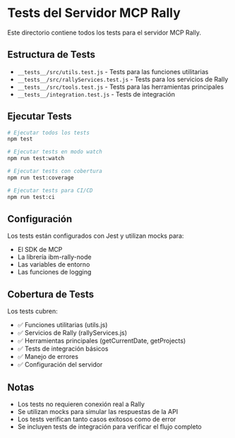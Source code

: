 # Tests del Servidor MCP Rally

Este directorio contiene todos los tests para el servidor MCP Rally.

## Estructura de Tests

- `__tests__/src/utils.test.js` - Tests para las funciones utilitarias
- `__tests__/src/rallyServices.test.js` - Tests para los servicios de Rally
- `__tests__/src/tools.test.js` - Tests para las herramientas principales
- `__tests__/integration.test.js` - Tests de integración

## Ejecutar Tests

```bash
# Ejecutar todos los tests
npm test

# Ejecutar tests en modo watch
npm run test:watch

# Ejecutar tests con cobertura
npm run test:coverage

# Ejecutar tests para CI/CD
npm run test:ci
```

## Configuración

Los tests están configurados con Jest y utilizan mocks para:
- El SDK de MCP
- La librería ibm-rally-node
- Las variables de entorno
- Las funciones de logging

## Cobertura de Tests

Los tests cubren:
- ✅ Funciones utilitarias (utils.js)
- ✅ Servicios de Rally (rallyServices.js)
- ✅ Herramientas principales (getCurrentDate, getProjects)
- ✅ Tests de integración básicos
- ✅ Manejo de errores
- ✅ Configuración del servidor

## Notas

- Los tests no requieren conexión real a Rally
- Se utilizan mocks para simular las respuestas de la API
- Los tests verifican tanto casos exitosos como de error
- Se incluyen tests de integración para verificar el flujo completo
